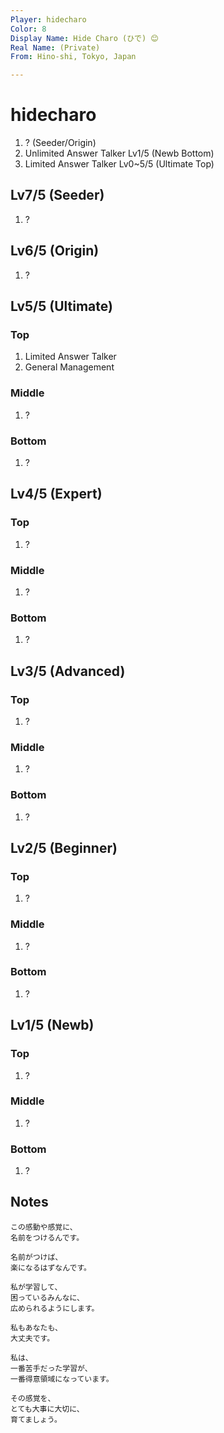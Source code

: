 ```yaml
---
Player: hidecharo
Color: 8 
Display Name: Hide Charo (ひで) 😊
Real Name: (Private)
From: Hino-shi, Tokyo, Japan

---
```


# hidecharo

1. ? (Seeder/Origin)
1. Unlimited Answer Talker Lv1/5 (Newb Bottom)
1. Limited Answer Talker Lv0~5/5 (Ultimate Top)


## Lv7/5 (Seeder)

1. ?


## Lv6/5 (Origin)

1. ?


## Lv5/5 (Ultimate)

### Top

1. Limited Answer Talker
1. General Management

### Middle

1. ?

### Bottom

1. ?


## Lv4/5 (Expert)

### Top

1. ?

### Middle

1. ?

### Bottom

1. ?


## Lv3/5 (Advanced)

### Top

1. ?

### Middle

1. ?

### Bottom

1. ?


## Lv2/5 (Beginner)

### Top

1. ?

### Middle

1. ?

### Bottom

1. ?


## Lv1/5 (Newb)

### Top

1. ?

### Middle

1. ?

### Bottom

1. ?


## Notes

```
この感動や感覚に、
名前をつけるんです。

名前がつけば、
楽になるはずなんです。

私が学習して、
困っているみんなに、
広められるようにします。

私もあなたも、
大丈夫です。

私は、
一番苦手だった学習が、
一番得意領域になっています。

その感覚を、
とても大事に大切に、
育てましょう。
```
